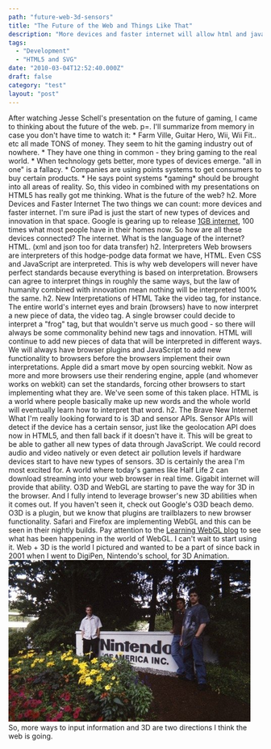 ```yaml
---
path: "future-web-3d-sensors"
title: "The Future of the Web and Things Like That"
description: "More devices and faster internet will allow html and javascript to gain access to sensors and show 3D in web browsers."
tags: 
  - "Development"
  - "HTML5 and SVG"
date: "2010-03-04T12:52:40.000Z"
draft: false
category: "test"
layout: "post"
---
```


After watching Jesse Schell's presentation on the future of gaming, I came to thinking about the future of the web. p=.   I'll summarize from memory in case you don't have time to watch it: * Farm Ville, Guitar Hero, Wii, Wii Fit.. etc all made TONS of money. They seem to hit the gaming industry out of nowhere. * They have one thing in common - they bring gaming to the real world. * When technology gets better, more types of devices emerge. "all in one" is a fallacy. * Companies are using points systems to get consumers to buy certain products. * He says point systems \*gaming\* should be brought into all areas of reality. So, this video in combined with my presentations on HTML5 has really got me thinking. What is the future of the web? h2. More Devices and Faster Internet The two things we can count: more devices and faster internet. I'm sure iPad is just the start of new types of devices and innovation in that space. Google is gearing up to release [1GB internet](http://www.google.com/appserve/fiberrfi), 100 times what most people have in their homes now. So how are all these devices connected? The internet. What is the language of the internet? HTML. (xml and json too for data transfer) h2. Interpreters Web browsers are interpreters of this hodge-podge data format we have, HTML. Even CSS and JavaScript are interpreted. This is why web developers will never have perfect standards because everything is based on interpretation. Browsers can agree to interpret things in roughly the same ways, but the law of humanity combined with innovation mean nothing will be interpreted 100% the same. h2. New Interpretations of HTML Take the video tag, for instance. The entire world's internet eyes and brain (browsers) have to now interpret a new piece of data, the video tag. A single browser could decide to interpret a "frog" tag, but that wouldn't serve us much good - so there will always be some commonality behind new tags and innovation. HTML will continue to add new pieces of data that will be interpreted in different ways. We will always have browser plugins and JavaScript to add new functionality to browsers before the browsers implement their own interpretations. Apple did a smart move by open sourcing webkit. Now as more and more browsers use their rendering engine, apple (and whomever works on webkit) can set the standards, forcing other browsers to start implementing what they are. We've seen some of this taken place. HTML is a world where people basically make up new words and the whole world will eventually learn how to interpret that word. h2. The Brave New Internet What I'm really looking forward to is 3D and sensor APIs. Sensor APIs will detect if the device has a certain sensor, just like the geolocation API does now in HTML5, and then fall back if it doesn't have it. This will be great to be able to gather all new types of data through JavaScript. We could record audio and video natively or even detect air pollution levels if hardware devices start to have new types of sensors. 3D is certainly the area I'm most excited for. A world where today's games like Half Life 2 can download streaming into your web browser in real time. Gigabit internet will provide that ability. O3D and WebGL are starting to pave the way for 3D in the browser. And I fully intend to leverage browser's new 3D abilities when it comes out. If you haven't seen it, check out Google's O3D beach demo. O3D is a plugin, but we know that plugins are trailblazers to new browser functionality.  Safari and Firefox are implementing WebGL and this can be seen in their nightly builds. Pay attention to the [Learning WebGL blog](http://learningwebgl.com/blog/) to see what has been happening in the world of WebGL. I can't wait to start using it. Web + 3D is the world I pictured and wanted to be a part of since back in 2001 when I went to DigiPen, Nintendo's school, for 3D Animation. ![](5fd9ddca-57ff-4a8f-98f0-5c4b0cb0b8f0.jpg) So, more ways to input information and 3D are two directions I think the web is going.